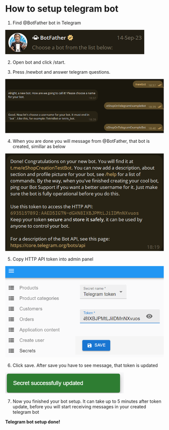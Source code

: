 # How to setup telegram bot

1. Find @BotFather bot in Telegram

![Bot father](../assets/common/bot-father.png)

2. Open bot and click /start.

3. Press /newbot and answer telegram questions.

![Bot name choose](../assets/telegram-bot-setup/bot-name-choose.png)

4. When you are done you will message from @BotFather, that bot is created, simillar as below

![Created bot](../assets/telegram-bot-setup/bot-father-created-message.png)

5. Copy HTTP API token into admin panel

![Created bot](../assets/telegram-bot-setup/admin-panel-telegram-token-store.png)

6. Click save. After save you have to see message, that token is updated

![Token updated](../assets/common/token-updated-successfully-message.png)

7. Now you finished your bot setup. It can take up to 5 minutes after token update, before you will start receiving messages in your created telegram bot

**Telegram bot setup done!**